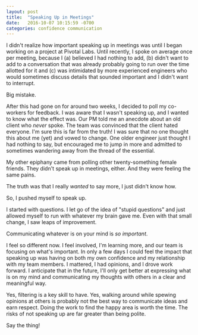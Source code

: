 ```yaml
---
layout: post
title:  "Speaking Up in Meetings"
date:   2016-10-07 10:15:59 -0700
categories: confidence communication
---
```


I didn't realize how important speaking up in meetings
was until I began working on a project at Pivotal Labs.
Until recently, I spoke on average once per meeting,
because I (a) believed I had nothing to add,
(b) didn't want to add to a conversation that was
already probably going to run over the time allotted for it and
(c) was intimidated by more experienced engineers who
would sometimes discuss details that sounded important and I didn't want
to interrupt.

Big mistake.

After this had gone on for around two weeks, I decided to
poll my co-workers for feedback. I was aware that I wasn't
speaking up, and I wanted to know what the effect was.
Our PM told me an anecdote about an old client who _never_
spoke. The team was convinced that the client hated everyone.
I'm sure this is far from the truth! I was sure that no one
thought this about me (yet) and vowed to change. One older
engineer just thought I had nothing to say, but encouraged
me to jump in more and admitted to sometimes wandering away
from the thread of the essential.

My other epiphany came from polling other twenty-something
female friends. They didn't speak up in meetings, either.
And they were feeling the same pains.

The truth was that I really _wanted_ to say more, I just didn't know how.

So, I pushed myself to speak up.

I started with questions. I let go of the idea of "stupid questions"
and just allowed myself to run with whatever my brain gave me.
Even with that small change, I saw leaps of improvement.

Communicating whatever is on your mind is _so important_.

I feel so different now. I feel involved, I'm learning more, and
our team is focusing on what's important. In only a few days
I could feel the impact that speaking up was having on both
my own confidence and my relationship with my team members.
I mattered, I had opinions, and I drove work forward.
I anticipate that in the future, I'll only get better at expressing
what is on my mind and communicating my thoughts with others
in a clear and meaningful way.

Yes, filtering is a key skill to have. Yes, walking around while spewing
opinions at others is probably not the best way to communicate ideas
and earn respect. Doing the work to find the happy area is
worth the time. The risks of not
speaking up are far greater than being polite.

Say the thing!
